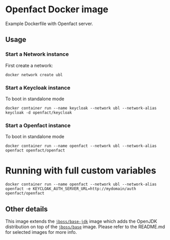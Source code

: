 # Openfact Docker image

Example Dockerfile with Openfact server.

## Usage

### Start a Network instance

First create a network:

    docker network create ubl

### Start a Keycloak instance
To boot in standalone mode

    docker container run --name keycloak --network ubl --network-alias keycloak -d openfact/keycloak

### Start a Openfact instance
To boot in standalone mode

    docker container run --name openfact --network ubl --network-alias openfact openfact/openfact

# Running with full custom variables

    docker container run --name openfact --network ubl --network-alias openfact -e KEYCLOAK_AUTH_SERVER_URL=http://mydomain/auth openfact/openfact

## Other details

This image extends the [`jboss/base-jdk`](https://github.com/JBoss-Dockerfiles/base-jdk) image which adds the OpenJDK distribution on top of the [`jboss/base`](https://github.com/JBoss-Dockerfiles/base) image. Please refer to the README.md for selected images for more info.